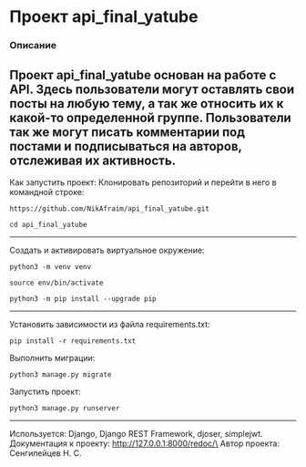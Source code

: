 # Проект api_final_yatube

### Описание
Проект api_final_yatube основан на работе с API.
Здесь пользователи могут оставлять свои посты на любую тему, а так же относить их к какой-то определенной группе. 
Пользователи так же могут писать комментарии под постами и подписываться на авторов, отслеживая их активность.
---
Как запустить проект:
Клонировать репозиторий и перейти в него в командной строке:
```
https://github.com/NikAfraim/api_final_yatube.git
```
```
cd api_final_yatube
```
---
Cоздать и активировать виртуальное окружение:
```
python3 -m venv venv
```
```
source env/bin/activate
```
```
python3 -m pip install --upgrade pip
```
---
Установить зависимости из файла requirements.txt:
```
pip install -r requirements.txt
```
Выполнить миграции:
```
python3 manage.py migrate
```
Запустить проект:
```
python3 manage.py runserver
```
---
Используется: Django, Django REST Framework, djoser, simplejwt.\
Документация к проекту: http://127.0.0.1:8000/redoc/\
Автор проекта: Сенгилейцев Н. С. 
